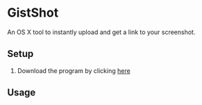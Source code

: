 # GistShot

An OS X tool to instantly upload and get a link to your screenshot.

## Setup

1. Download the program by clicking [here](https://github.com/jonleung/gist-shot/archive/master.zip)

## Usage
